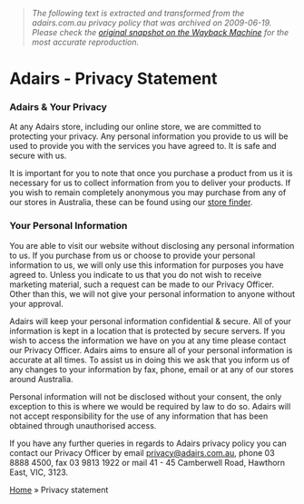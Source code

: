 > *The following text is extracted and transformed from the adairs.com.au privacy policy that was archived on 2009-06-19. Please check the [original snapshot on the Wayback Machine](https://web.archive.org/web/20090619204837id_/http%3A//www.adairs.com.au/privacy-statement) for the most accurate reproduction.*

# Adairs - Privacy Statement

### Adairs & Your Privacy

At any Adairs store, including our online store, we are committed to protecting your privacy. Any personal information you provide to us will be used to provide you with the services you have agreed to. It is safe and secure with us.

It is important for you to note that once you purchase a product from us it is necessary for us to collect information from you to deliver your products. If you wish to remain completely anonymous you may purchase from any of our stores in Australia, these can be found using our [store finder](https://web.archive.org/store-finder/).

### Your Personal Information

You are able to visit our website without disclosing any personal information to us. If you purchase from us or choose to provide your personal information to us, we will only use this information for purposes you have agreed to. Unless you indicate to us that you do not wish to receive marketing material, such a request can be made to our Privacy Officer. Other than this, we will not give your personal information to anyone without your approval.

Adairs will keep your personal information confidential & secure. All of your information is kept in a location that is protected by secure servers. If you wish to access the information we have on you at any time please contact our Privacy Officer. Adairs aims to ensure all of your personal information is accurate at all times. To assist us in doing this we ask that you inform us of any changes to your information by fax, phone, email or at any of our stores around Australia.

Personal information will not be disclosed without your consent, the only exception to this is where we would be required by law to do so. Adairs will not accept responsibility for the use of any information that has been obtained through unauthorised access.

If you have any further queries in regards to Adairs privacy policy you can contact our Privacy Officer by email [privacy@adairs.com.au](mailto:privacy@adairs.com.au), phone 03 8888 4500, fax 03 9813 1922 or mail 41 - 45 Camberwell Road, Hawthorn East, VIC, 3123.

[Home](https://web.archive.org/) » Privacy statement
